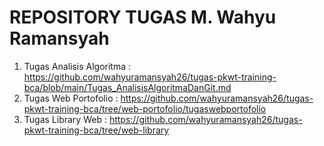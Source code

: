 # REPOSITORY TUGAS M. Wahyu Ramansyah

1. Tugas Analisis Algoritma : https://github.com/wahyuramansyah26/tugas-pkwt-training-bca/blob/main/Tugas_AnalisisAlgoritmaDanGit.md
2. Tugas Web Portofolio : https://github.com/wahyuramansyah26/tugas-pkwt-training-bca/tree/web-portofolio/tugaswebportofolio
3. Tugas Library Web : https://github.com/wahyuramansyah26/tugas-pkwt-training-bca/tree/web-library